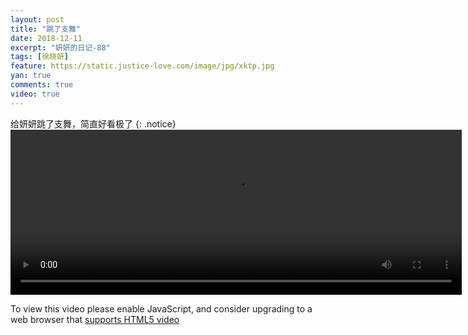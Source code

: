 ```yaml
---
layout: post
title: "跳了支舞"
date: 2018-12-11
excerpt: "妍妍的日记-88"
tags: [徐晓妍]
feature: https://static.justice-love.com/image/jpg/xktp.jpg
yan: true
comments: true
video: true
---
```

给妍妍跳了支舞，简直好看极了
{: .notice}
<video id="my-video" class="video-js vjs-16-9 clipboard" controls preload="auto" width="722" height="264" data-setup="{}">
    <source src="{{ site.staticUrl }}/yanyan/video/yanyanwu.mp4" type='video/mp4'>
    <p class="vjs-no-js">
      To view this video please enable JavaScript, and consider upgrading to a web browser that
      <a href="http://videojs.com/html5-video-support/" target="_blank">supports HTML5 video</a>
    </p>
</video>
